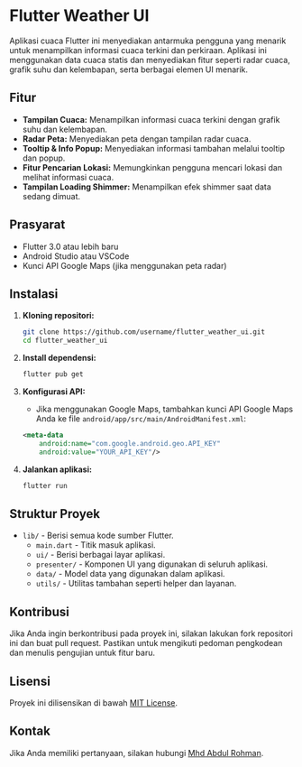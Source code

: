 # Flutter Weather UI

Aplikasi cuaca Flutter ini menyediakan antarmuka pengguna yang menarik untuk menampilkan informasi cuaca terkini dan perkiraan. Aplikasi ini menggunakan data cuaca statis dan menyediakan fitur seperti radar cuaca, grafik suhu dan kelembapan, serta berbagai elemen UI menarik.

## Fitur

- **Tampilan Cuaca:** Menampilkan informasi cuaca terkini dengan grafik suhu dan kelembapan.
- **Radar Peta:** Menyediakan peta dengan tampilan radar cuaca.
- **Tooltip & Info Popup:** Menyediakan informasi tambahan melalui tooltip dan popup.
- **Fitur Pencarian Lokasi:** Memungkinkan pengguna mencari lokasi dan melihat informasi cuaca.
- **Tampilan Loading Shimmer:** Menampilkan efek shimmer saat data sedang dimuat.

## Prasyarat

- Flutter 3.0 atau lebih baru
- Android Studio atau VSCode
- Kunci API Google Maps (jika menggunakan peta radar)

## Instalasi

1. **Kloning repositori:**

    ```bash
    git clone https://github.com/username/flutter_weather_ui.git
    cd flutter_weather_ui
    ```

2. **Install dependensi:**

    ```bash
    flutter pub get
    ```

3. **Konfigurasi API:**

   - Jika menggunakan Google Maps, tambahkan kunci API Google Maps Anda ke file `android/app/src/main/AndroidManifest.xml`:

    ```xml
    <meta-data
        android:name="com.google.android.geo.API_KEY"
        android:value="YOUR_API_KEY"/>
    ```

4. **Jalankan aplikasi:**

    ```bash
    flutter run
    ```

## Struktur Proyek

- `lib/` - Berisi semua kode sumber Flutter.
  - `main.dart` - Titik masuk aplikasi.
  - `ui/` - Berisi berbagai layar aplikasi.
  - `presenter/` - Komponen UI yang digunakan di seluruh aplikasi.
  - `data/` - Model data yang digunakan dalam aplikasi.
  - `utils/` - Utilitas tambahan seperti helper dan layanan.

## Kontribusi

Jika Anda ingin berkontribusi pada proyek ini, silakan lakukan fork repositori ini dan buat pull request. Pastikan untuk mengikuti pedoman pengkodean dan menulis pengujian untuk fitur baru.

## Lisensi

Proyek ini dilisensikan di bawah [MIT License](LICENSE).

## Kontak

Jika Anda memiliki pertanyaan, silakan hubungi [Mhd Abdul Rohman](mhd.abdulrohman70@gmail.com).
